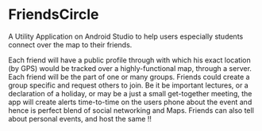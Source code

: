 # FriendsCircle

A Utility Application on Android Studio to help users especially students connect over the map to their friends.

Each friend will have a public profile through with which his exact location (by GPS) would be tracked over a highly-functional map,
through a server. Each friend will be the part of one or many groups. Friends could create a group specific and request others to join. Be it be
important lectures, or a declaration of a holiday, or may be a just a small get-together meeting, the app will create alerts time-to-time
on the users phone about the event and hence is perfect blend of social networking and Maps. Friends can also tell about personal events, 
and host the same !!
